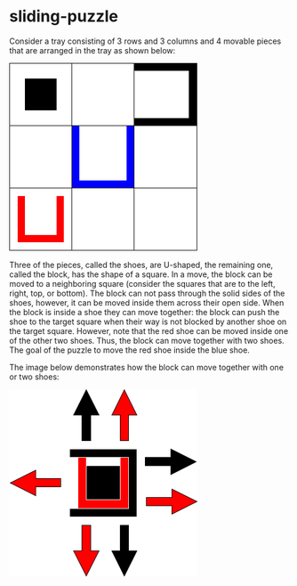 sliding-puzzle
==============

Consider a tray consisting of 3 rows and 3 columns and 4 movable pieces that are arranged in the tray as shown below:

![](sliding-puzzle.png)

Three of the pieces, called the shoes, are U-shaped, the remaining one, called the block, has the shape of a square. In a move, the block can be moved to a neighboring square (consider the squares that are to the left, right, top, or bottom). The block can not pass through the solid sides of the shoes, however, it can be moved inside them across their open side. When the block is inside a shoe they can move together: the block can push the shoe to the target square when their way is not blocked by another shoe on the target square. However, note that the red shoe can be moved inside one of the other two shoes. Thus, the block can move together with two shoes. The goal of the puzzle to move the red shoe inside the blue shoe.

The image below demonstrates how the block can move together with one or two shoes:

![](sliding-puzzle2.png)
